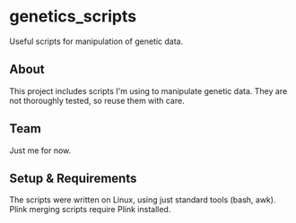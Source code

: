 # genetics_scripts

Useful scripts for manipulation of genetic data.

## About
This project includes scripts I'm using to manipulate genetic data. They are not thoroughly tested, so reuse them with care.

## Team
Just me for now.

## Setup & Requirements
The scripts were written on Linux, using just standard tools (bash, awk). Plink merging scripts require Plink installed.
